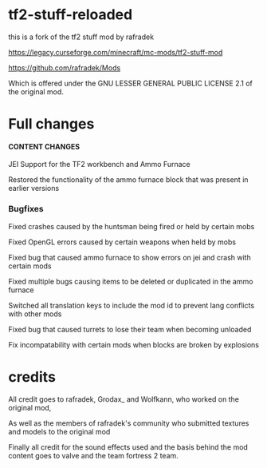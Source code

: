 # tf2-stuff-reloaded
this is a fork of the tf2 stuff mod by rafradek

https://legacy.curseforge.com/minecraft/mc-mods/tf2-stuff-mod

https://github.com/rafradek/Mods

Which is offered under the GNU LESSER GENERAL PUBLIC LICENSE 2.1 of the original mod.

# Full changes

#### CONTENT CHANGES ###
JEI Support for the TF2 workbench and Ammo Furnace

Restored the functionality of the ammo furnace block that was present in earlier versions

### Bugfixes ###
Fixed crashes caused by the huntsman being fired or held by certain mobs

Fixed OpenGL errors caused by certain weapons when held by mobs

Fixed bug that caused ammo furnace to show errors on jei and crash with certain mods

Fixed multiple bugs causing items to be deleted or duplicated in the ammo furnace

Switched all translation keys to include the mod id to prevent lang conflicts with other mods

Fixed bug that caused turrets to lose their team when becoming unloaded

Fix incompatability with certain mods when blocks are broken by explosions

# credits

All credit goes to rafradek, Grodax_ and Wolfkann, who worked on the original mod,

As well as the members of rafradek's community who submitted textures and models to the original mod

Finally all credit for the sound effects used and the basis behind the mod content goes to valve and the team fortress 2 team.
